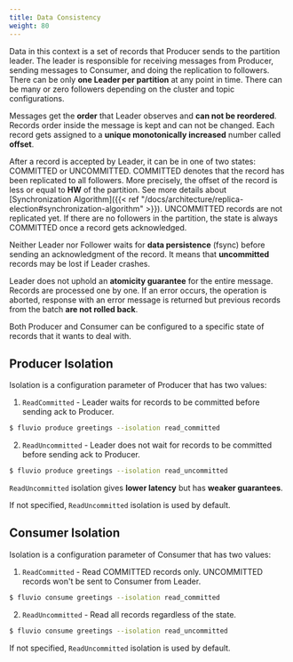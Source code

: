 ```yaml
---
title: Data Consistency
weight: 80
---
```

Data in this context is a set of records that Producer sends to the partition leader. The leader is responsible for receiving
messages from Producer, sending messages to Consumer, and doing the replication to followers. There can be only **one Leader
per partition** at any point in time. There can be many or zero followers depending on the cluster and topic configurations.

Messages get the **order** that Leader observes and **can not be reordered**. Records order inside the message is kept and can not
be changed. Each record gets assigned to a **unique monotonically increased** number called **offset**.

After a record is accepted by Leader, it can be in one of two states: COMMITTED or UNCOMMITTED. COMMITTED denotes 
that the record has been replicated to all followers. More precisely, the offset of the record is less or equal to **HW**
of the partition. See more details about [Synchronization Algorithm]({{< ref "/docs/architecture/replica-election#synchronization-algorithm" >}}).
UNCOMMITTED records are not replicated yet. If there are no followers in the partition, the state is always COMMITTED once
a record gets acknowledged.

Neither Leader nor Follower waits for **data persistence** (fsync) before sending an acknowledgment of the record. It means that
**uncommitted** records may be lost if Leader crashes.

Leader does not uphold an **atomicity guarantee** for the entire message. Records are processed one by one. If an error occurs, 
the operation is aborted, response with an error message is returned but previous records from the batch **are not rolled back**. 

Both Producer and Consumer can be configured to a specific state of records that it wants to deal with.

## Producer Isolation
Isolation is a configuration parameter of Producer that has two values:

1. `ReadCommitted` - Leader waits for records to be committed before sending ack to Producer.
```bash
$ fluvio produce greetings --isolation read_committed
```

2. `ReadUncommitted` - Leader does not wait for records to be committed before sending ack to Producer.
```bash
$ fluvio produce greetings --isolation read_uncommitted
```

`ReadUncommitted` isolation gives **lower latency** but has **weaker guarantees**. 

If not specified, `ReadUncommitted` isolation is used by default.

## Consumer Isolation
Isolation is a configuration parameter of Consumer that has two values:

1. `ReadCommitted` - Read COMMITTED records only. UNCOMMITTED records won't be sent to Consumer from Leader.
```bash
$ fluvio consume greetings --isolation read_committed
```

2. `ReadUncommitted` - Read all records regardless of the state.
```bash
$ fluvio consume greetings --isolation read_uncommitted
```

If not specified, `ReadUncommitted` isolation is used by default.



